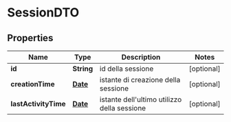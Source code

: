 
# SessionDTO

## Properties
Name | Type | Description | Notes
------------ | ------------- | ------------- | -------------
**id** | **String** | id della sessione |  [optional]
**creationTime** | [**Date**](Date.md) | istante di creazione della sessione |  [optional]
**lastActivityTime** | [**Date**](Date.md) | istante dell&#39;ultimo utilizzo della sessione |  [optional]



